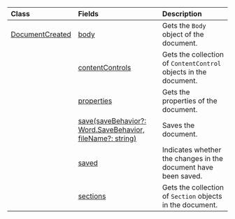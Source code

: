 | Class | Fields | Description |
|:---|:---|:---|
|[DocumentCreated](/javascript/api/word/word.documentcreated)|[body](/javascript/api/word/word.documentcreated#word-word-documentcreated-body-member)|Gets the `Body` object of the document.|
||[contentControls](/javascript/api/word/word.documentcreated#word-word-documentcreated-contentcontrols-member)|Gets the collection of `ContentControl` objects in the document.|
||[properties](/javascript/api/word/word.documentcreated#word-word-documentcreated-properties-member)|Gets the properties of the document.|
||[save(saveBehavior?: Word.SaveBehavior, fileName?: string)](/javascript/api/word/word.documentcreated#word-word-documentcreated-save-member(1))|Saves the document.|
||[saved](/javascript/api/word/word.documentcreated#word-word-documentcreated-saved-member)|Indicates whether the changes in the document have been saved.|
||[sections](/javascript/api/word/word.documentcreated#word-word-documentcreated-sections-member)|Gets the collection of `Section` objects in the document.|
